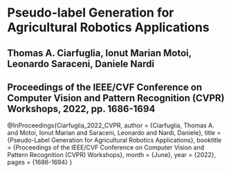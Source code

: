 # Pseudo-label Generation for Agricultural Robotics Applications

## Thomas A. Ciarfuglia, Ionut Marian Motoi, Leonardo Saraceni, Daniele Nardi 

## Proceedings of the IEEE/CVF Conference on Computer Vision and Pattern Recognition (CVPR) Workshops, 2022, pp. 1686-1694

@InProceedings{Ciarfuglia_2022_CVPR,
    author    = {Ciarfuglia, Thomas A. and Motoi, Ionut Marian and Saraceni, Leonardo and Nardi, Daniele},
    title     = {Pseudo-Label Generation for Agricultural Robotics Applications},
    booktitle = {Proceedings of the IEEE/CVF Conference on Computer Vision and Pattern Recognition (CVPR) Workshops},
    month     = {June},
    year      = {2022},
    pages     = {1686-1694}
}
